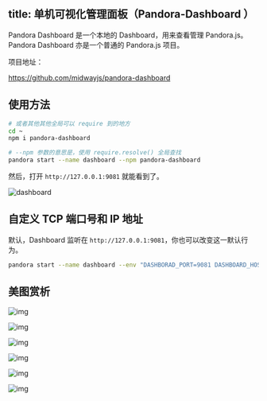title: 单机可视化管理面板（Pandora-Dashboard ）
---

Pandora Dashboard 是一个本地的 Dashboard，用来查看管理 Pandora.js。Pandora Dashboard 亦是一个普通的 Pandora.js 项目。

项目地址：

<https://github.com/midwayjs/pandora-dashboard>


## 使用方法

```bash
# 或者其他其他全局可以 require 到的地方
cd ~ 
npm i pandora-dashboard

# --npm 参数的意思是，使用 require.resolve() 全局查找
pandora start --name dashboard --npm pandora-dashboard 
```

然后，打开 `http://127.0.0.1:9081` 就能看到了。

![dashboard](https://img.alicdn.com/tfs/TB1pIfEeOqAXuNjy1XdXXaYcVXa-1906-1450.png)

## 自定义 TCP 端口号和 IP 地址
 
 默认，Dashboard 监听在 `http://127.0.0.1:9081`，你也可以改变这一默认行为。
   
```bash
pandora start --name dashboard --env "DASHBORAD_PORT=9081 DASHBOARD_HOST=0.0.0.0" --npm pandora-dashboard
```

## 美图赏析

![img](https://img.alicdn.com/tfs/TB1P44yh2DH8KJjy1XcXXcpdXXa-2536-1992.png)

![img](https://img.alicdn.com/tfs/TB1ZmRBh_vI8KJjSspjXXcgjXXa-2528-1998.png)

![img](https://img.alicdn.com/tfs/TB1k04KhY_I8KJjy1XaXXbsxpXa-2540-1996.png)

![img](https://img.alicdn.com/tfs/TB1tcXih4rI8KJjy0FpXXb5hVXa-2534-2006.png)

![img](https://img.alicdn.com/tfs/TB14pXfh8TH8KJjy0FiXXcRsXXa-2536-1998.png)

![img](https://img.alicdn.com/tfs/TB17t0ih4rI8KJjy0FpXXb5hVXa-2542-1996.png)
